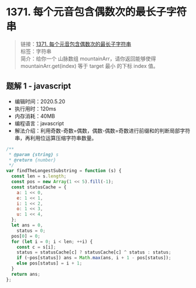 # 1371. 每个元音包含偶数次的最长子字符串

> 链接：[1371. 每个元音包含偶数次的最长子字符串](https://leetcode-cn.com/problems/find-the-longest-substring-containing-vowels-in-even-counts/)  
> 标签：字符串  
> 简介：给你一个 山脉数组 mountainArr，请你返回能够使得 mountainArr.get(index) 等于 target 最小 的下标 index 值。

## 题解 1 - javascript

- 编辑时间：2020.5.20
- 执行用时：120ms
- 内存消耗：40MB
- 编程语言：javascript
- 解法介绍：利用奇数-奇数=偶数，偶数-偶数=奇数进行前缀和的判断局部字符串，再利用位运算压缩字符串数量。

```javascript
/**
 * @param {string} s
 * @return {number}
 */
var findTheLongestSubstring = function (s) {
  const len = s.length;
  const pos = new Array(1 << 5).fill(-1);
  const statusCache = {
    a: 1 << 0,
    e: 1 << 1,
    i: 1 << 2,
    o: 1 << 3,
    u: 1 << 4,
  };
  let ans = 0,
    status = 0;
  pos[0] = 0;
  for (let i = 0; i < len; ++i) {
    const c = s[i];
    status = statusCache[c] ? statusCache[c] ^ status : status;
    if (~pos[status]) ans = Math.max(ans, i + 1 - pos[status]);
    else pos[status] = i + 1;
  }
  return ans;
};
```
